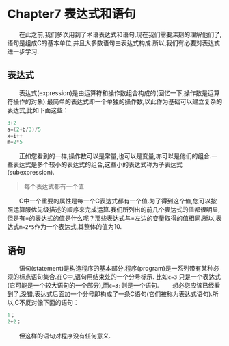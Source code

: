 # Chapter7 表达式和语句
&emsp;&emsp;在此之前,我们多次用到了术语表达式和语句,现在我们需要深刻的理解他们了,语句是组成C的基本单位,并且大多数语句由表达式构成.所以,我们有必要对表达式进一步学习.<br>
## 表达式
&emsp;&emsp;表达式(expression)是由运算符和操作数组合构成的(回忆一下,操作数是运算符操作的对象).最简单的表达式即一个单独的操作数,以此作为基础可以建立复杂的表达式,比如下面这些： <br>
```C
3+2 
a=(2+b/3)/5 
x=i++ 
m=2*5
``` 
&emsp;&emsp;正如您看到的一样,操作数可以是常量,也可以是变量,亦可以是他们的组合.一些表达式是多个较小的表达式的组合,这些小的表达式称为子表达式(subexpression).<br>

> 每个表达式都有一个值<br>

&emsp;&emsp;C中一个重要的属性是每一个C表达式都有一个值.为了得到这个值,您可以按照运算服优先级描述的顺序来完成运算.我们所列出的前几个表达式的值都很明显,但是有=的表达式的值是什么呢？那些表达式与=左边的变量取得的值相同.所以,表达式`m=2*5`作为一个表达式,其整体的值为10. <br>

## 语句
&emsp;&emsp;语句(statement)是构造程序的基本部分.程序(program)是一系列带有某种必须的标点语句集合.在C中,语句用结束处的一个分号标示. 比如`c=3` 只是一个表达式(它可能是一个较大语句的一个部分),而`c=3;`则是一个语句. 
&emsp;&emsp;想必您应该已经看到了,没错,表达式后面加一个分号即构成了一条C语句(它们被称为表达式语句).所以,C不反对像下面的语句： 
```C   
1；
2+2；
```
&emsp;&emsp;但这样的语句对程序没有任何意义.